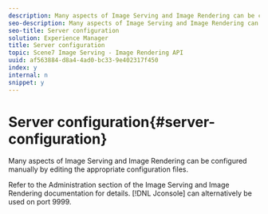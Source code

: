 ```yaml
---
description: Many aspects of Image Serving and Image Rendering can be configured manually by editing the appropriate configuration files.
seo-description: Many aspects of Image Serving and Image Rendering can be configured manually by editing the appropriate configuration files.
seo-title: Server configuration
solution: Experience Manager
title: Server configuration
topic: Scene7 Image Serving - Image Rendering API
uuid: af563884-d8a4-4ad0-bc33-9e402317f450
index: y
internal: n
snippet: y
---
```


# Server configuration{#server-configuration}

Many aspects of Image Serving and Image Rendering can be configured manually by editing the appropriate configuration files.

Refer to the Administration section of the Image Serving and Image Rendering documentation for details. [!DNL Jconsole] can alternatively be used on port 9999. 
